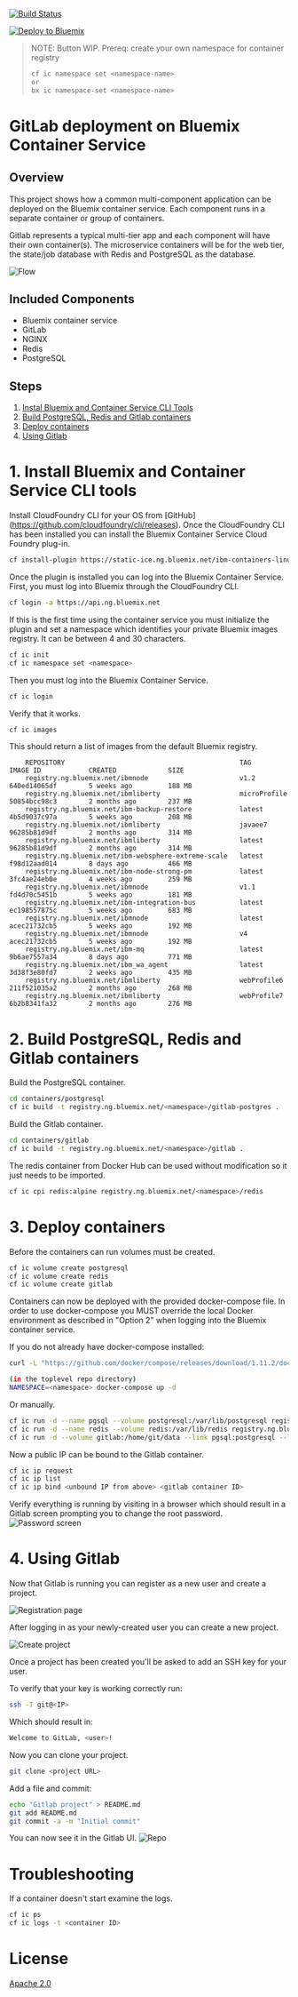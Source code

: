 [![Build Status](https://travis-ci.org/IBM/container-service-gitlab-sample.svg?branch=master)](https://travis-ci.org/IBM/container-service-gitlab-sample)

[![Deploy to Bluemix](https://bluemix.net/deploy/button.svg)](https://bluemix.net/deploy?repository=https://github.com/AnthonyAmanse/container-service-gitlab-sample)

> NOTE: Button WIP.
> Prereq: create your own namespace for container registry
> ```bash
> cf ic namespace set <namespace-name>
> or
> bx ic namespace-set <namespace-name>
> ```

# GitLab deployment on Bluemix Container Service

## Overview
This project shows how a common multi-component application can be deployed
on the Bluemix container service. Each component runs in a separate container
or group of containers. 

Gitlab represents a typical multi-tier app and each component will have their own container(s). The microservice containers will be for the web tier, the state/job database with Redis and PostgreSQL as the database.


![Flow](images/gitlab_container.png)

## Included Components
- Bluemix container service
- GitLab
- NGINX
- Redis
- PostgreSQL

## Steps

1. [Instal Bluemix and Container Service CLI Tools](#1-install-cli-tools)
2. [Build PostgreSQL, Redis and Gitlab containers](#2-build-containers)
3. [Deploy containers](#3-deploy-containers)
4. [Using Gitlab](#4-using-gitlab)

# 1. Install Bluemix and Container Service CLI tools
Install CloudFoundry CLI for your OS from [GitHub] (https://github.com/cloudfoundry/cli/releases). Once the CloudFoundry CLI
has been installed you can install the Bluemix Container Service Cloud Foundry plug-in.

```bash
cf install-plugin https://static-ice.ng.bluemix.net/ibm-containers-linux_x64
```

Once the plugin is installed you can log into the Bluemix Container Service.
First, you must log into Bluemix through the CloudFoundry CLI.

```bash
cf login -a https://api.ng.bluemix.net
```

If this is the first time using the container service you must initialize the plugin and
set a namespace which identifies your private Bluemix images registry. It can be between 4 and 30 characters.

```bash
cf ic init
cf ic namespace set <namespace>
```

Then you must log into the Bluemix Container Service.

```bash
cf ic login
```

Verify that it works.

```bash
cf ic images
```

This should return a list of images from the default Bluemix registry.

        REPOSITORY                                            TAG                 IMAGE ID            CREATED             SIZE
        registry.ng.bluemix.net/ibmnode                       v1.2                640ed14065df        5 weeks ago         188 MB
        registry.ng.bluemix.net/ibmliberty                    microProfile        50854bcc98c3        2 months ago        237 MB
        registry.ng.bluemix.net/ibm-backup-restore            latest              4b5d9037c97a        5 weeks ago         208 MB
        registry.ng.bluemix.net/ibmliberty                    javaee7             96285b81d9df        2 months ago        314 MB
        registry.ng.bluemix.net/ibmliberty                    latest              96285b81d9df        2 months ago        314 MB
        registry.ng.bluemix.net/ibm-websphere-extreme-scale   latest              f98d12aad014        8 days ago          466 MB
        registry.ng.bluemix.net/ibm-node-strong-pm            latest              3fc4ae24eb0e        4 weeks ago         259 MB
        registry.ng.bluemix.net/ibmnode                       v1.1                fd4d70c5451b        5 weeks ago         181 MB
        registry.ng.bluemix.net/ibm-integration-bus           latest              ec198557875c        5 weeks ago         683 MB
        registry.ng.bluemix.net/ibmnode                       latest              acec21732cb5        5 weeks ago         192 MB
        registry.ng.bluemix.net/ibmnode                       v4                  acec21732cb5        5 weeks ago         192 MB
        registry.ng.bluemix.net/ibm-mq                        latest              9b6ae7557a34        8 days ago          771 MB
        registry.ng.bluemix.net/ibm_wa_agent                  latest              3d38f3e80fd7        2 weeks ago         435 MB
        registry.ng.bluemix.net/ibmliberty                    webProfile6         211f521035a2        2 months ago        268 MB
        registry.ng.bluemix.net/ibmliberty                    webProfile7         6b2b8341fa32        2 months ago        276 MB


# 2. Build PostgreSQL, Redis and Gitlab containers

Build the PostgreSQL container.

```bash
cd containers/postgresql
cf ic build -t registry.ng.bluemix.net/<namespace>/gitlab-postgres .
```

Build the Gitlab container.

```bash
cd containers/gitlab
cf ic build -t registry.ng.bluemix.net/<namespace>/gitlab .
```

The redis container from Docker Hub can be used without modification so it just needs to be imported.

```bash
cf ic cpi redis:alpine registry.ng.bluemix.net/<namespace>/redis
```

# 3. Deploy containers

Before the containers can run volumes must be created.

```bash
cf ic volume create postgresql
cf ic volume create redis
cf ic volume create gitlab
```

Containers can now be deployed with the provided docker-compose file.
In order to use docker-compose you MUST override the local Docker environment
as described in "Option 2" when logging into the Bluemix container service.

If you do not already have docker-compose installed:

```bash
curl -L "https://github.com/docker/compose/releases/download/1.11.2/docker-compose-$(uname -s)-$(uname -m)" -o /usr/local/bin/docker-compose ; chmod +x /usr/local/bin/docker-compose
```

```bash
(in the toplevel repo directory)
NAMESPACE=<namespace> docker-compose up -d
```

Or manually.

```bash
cf ic run -d --name pgsql --volume postgresql:/var/lib/postgresql registry.ng.bluemix.net/<namespace>/gitlab-postgresql
cf ic run -d --name redis --volume redis:/var/lib/redis registry.ng.bluemix.net/<namespace>/redis
cf ic run -d --volume gitlab:/home/git/data --link pgsql:postgresql --link redis:redis --publish 10022:22 --publish 10080:80 gitlab
```

Now a public IP can be bound to the Gitlab container.
```bash
cf ic ip request
cf ic ip list
cf ic ip bind <unbound IP from above> <gitlab container ID>
```

Verify everything is running by visiting <bound IP> in a browser which should result in a Gitlab screen prompting you to change the root password.
![Password screen](images/gitlab_first_run.png)


# 4. Using Gitlab
Now that Gitlab is running you can register as a new user and create a project.

![Registration page](images/register.png)


After logging in as your newly-created user you can create a new project.

![Create project](images/new_project.png)

Once a project has been created you'll be asked to add an SSH key for your user.

To verify that your key is working correctly run:

```bash
ssh -T git@<IP>
```

Which should result in:

```bash
Welcome to GitLab, <user>!
```

Now you can clone your project.
```bash
git clone <project URL>
```

Add a file and commit:
```bash
echo "Gitlab project" > README.md
git add README.md
git commit -a -m "Initial commit"
```

You can now see it in the Gitlab UI.
![Repo](images/first_commit.png)

# Troubleshooting
If a container doesn't start examine the logs.
```bash
cf ic ps
cf ic logs -t <container ID>
```

# License
[Apache 2.0](LICENSE.txt)

